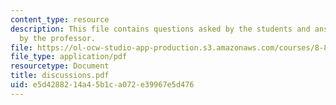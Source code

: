 ```yaml
---
content_type: resource
description: This file contains questions asked by the students and answers provided
  by the professor.
file: https://ol-ocw-studio-app-production.s3.amazonaws.com/courses/8-811-particle-physics-ii-fall-2005/e5d4288214a45b1ca072e39967e5d476_discussions.pdf
file_type: application/pdf
resourcetype: Document
title: discussions.pdf
uid: e5d42882-14a4-5b1c-a072-e39967e5d476
---
```

